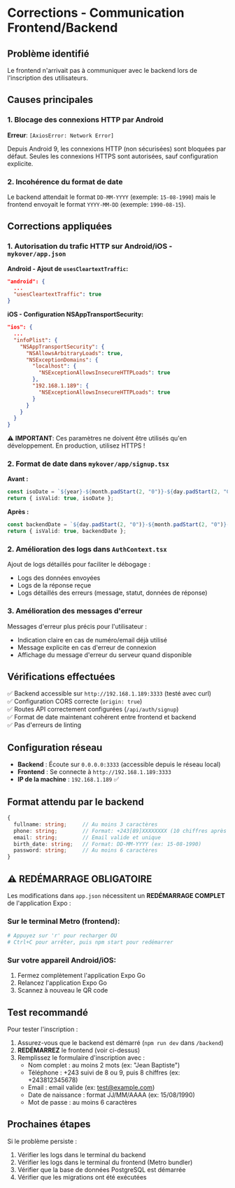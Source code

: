 # Corrections - Communication Frontend/Backend

## Problème identifié

Le frontend n'arrivait pas à communiquer avec le backend lors de l'inscription des utilisateurs.

## Causes principales

### 1. Blocage des connexions HTTP par Android
**Erreur**: `[AxiosError: Network Error]`

Depuis Android 9, les connexions HTTP (non sécurisées) sont bloquées par défaut. Seules les connexions HTTPS sont autorisées, sauf configuration explicite.

### 2. Incohérence du format de date
Le backend attendait le format `DD-MM-YYYY` (exemple: `15-08-1990`) mais le frontend envoyait le format `YYYY-MM-DD` (exemple: `1990-08-15`).

## Corrections appliquées

### 1. Autorisation du trafic HTTP sur Android/iOS - `mykover/app.json`

**Android - Ajout de `usesCleartextTraffic`:**
```json
"android": {
  ...
  "usesCleartextTraffic": true
}
```

**iOS - Configuration NSAppTransportSecurity:**
```json
"ios": {
  ...
  "infoPlist": {
    "NSAppTransportSecurity": {
      "NSAllowsArbitraryLoads": true,
      "NSExceptionDomains": {
        "localhost": {
          "NSExceptionAllowsInsecureHTTPLoads": true
        },
        "192.168.1.189": {
          "NSExceptionAllowsInsecureHTTPLoads": true
        }
      }
    }
  }
}
```

⚠️ **IMPORTANT**: Ces paramètres ne doivent être utilisés qu'en développement. En production, utilisez HTTPS !

### 2. Format de date dans `mykover/app/signup.tsx`

**Avant :**
```typescript
const isoDate = `${year}-${month.padStart(2, "0")}-${day.padStart(2, "0")}`;
return { isValid: true, isoDate };
```

**Après :**
```typescript
const backendDate = `${day.padStart(2, "0")}-${month.padStart(2, "0")}-${year}`;
return { isValid: true, backendDate };
```

### 2. Amélioration des logs dans `AuthContext.tsx`

Ajout de logs détaillés pour faciliter le débogage :
- Logs des données envoyées
- Logs de la réponse reçue
- Logs détaillés des erreurs (message, statut, données de réponse)

### 3. Amélioration des messages d'erreur

Messages d'erreur plus précis pour l'utilisateur :
- Indication claire en cas de numéro/email déjà utilisé
- Message explicite en cas d'erreur de connexion
- Affichage du message d'erreur du serveur quand disponible

## Vérifications effectuées

✅ Backend accessible sur `http://192.168.1.189:3333` (testé avec curl)  
✅ Configuration CORS correcte (`origin: true`)  
✅ Routes API correctement configurées (`/api/auth/signup`)  
✅ Format de date maintenant cohérent entre frontend et backend  
✅ Pas d'erreurs de linting

## Configuration réseau

- **Backend** : Écoute sur `0.0.0.0:3333` (accessible depuis le réseau local)
- **Frontend** : Se connecte à `http://192.168.1.189:3333`
- **IP de la machine** : `192.168.1.189` ✅

## Format attendu par le backend

```typescript
{
  fullname: string;     // Au moins 3 caractères
  phone: string;        // Format: +243[89]XXXXXXXX (10 chiffres après +243)
  email: string;        // Email valide et unique
  birth_date: string;   // Format: DD-MM-YYYY (ex: 15-08-1990)
  password: string;     // Au moins 6 caractères
}
```

## ⚠️ REDÉMARRAGE OBLIGATOIRE

Les modifications dans `app.json` nécessitent un **REDÉMARRAGE COMPLET** de l'application Expo :

### Sur le terminal Metro (frontend):
```bash
# Appuyez sur 'r' pour recharger OU
# Ctrl+C pour arrêter, puis npm start pour redémarrer
```

### Sur votre appareil Android/iOS:
1. Fermez complètement l'application Expo Go
2. Relancez l'application Expo Go
3. Scannez à nouveau le QR code

## Test recommandé

Pour tester l'inscription :
1. Assurez-vous que le backend est démarré (`npm run dev` dans `/backend`)
2. **REDÉMARREZ** le frontend (voir ci-dessus)
3. Remplissez le formulaire d'inscription avec :
   - Nom complet : au moins 2 mots (ex: "Jean Baptiste")
   - Téléphone : +243 suivi de 8 ou 9, puis 8 chiffres (ex: +243812345678)
   - Email : email valide (ex: test@example.com)
   - Date de naissance : format JJ/MM/AAAA (ex: 15/08/1990)
   - Mot de passe : au moins 6 caractères

## Prochaines étapes

Si le problème persiste :
1. Vérifier les logs dans le terminal du backend
2. Vérifier les logs dans le terminal du frontend (Metro bundler)
3. Vérifier que la base de données PostgreSQL est démarrée
4. Vérifier que les migrations ont été exécutées

